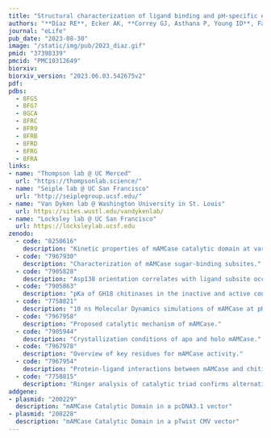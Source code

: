 ```yaml
---
title: "Structural characterization of ligand binding and pH-specific enzymatic activity of mouse Acidic Mammalian Chitinase"
authors: "**Díaz RE**, Ecker AK, **Correy GJ, Asthana P, Young ID**, Faust B, **Thompson MC**, Seiple IB, Van Dyken SJ, Locksley RM, **Fraser JS**."
journal: "eLife"
pub_date: "2023-08-30"
image: "/static/img/pub/2023_diaz.gif"
pmid: "37398339"
pmcid: "PMC10312649"
biorxiv:
biorxiv_version: "2023.06.03.542675v2"
pdf:
pdbs:
  - 8FG5
  - 8FG7
  - 8GCA
  - 8FRC
  - 8FR9
  - 8FRB
  - 8FRD
  - 8FRG
  - 8FRA
links:
- name: "Thompson lab @ UC Merced"
  url: "https://thompsonlab.science/"
- name: "Seiple lab @ UC San Francisco"
  url: "http://seiplegroup.ucsf.edu/"
- name: "Van Dyken lab @ Washington University in St. Louis"
  url: https://sites.wustl.edu/vandykenlab/
- name: "Locksley lab @ UC San Francisco"
  url: https://locksleylab.ucsf.edu
zenodo:
  - code: "8250616"
    description: "Kinetic properties of mAMCase catalytic domain at various pH."
  - code: "7967930"
    description: "Characterization of mAMCase sugar-binding subsites."
  - code: "7905828"
    description: "Asp138 orientation correlates with ligand subsite occupancy."
  - code: "7905863"
    description: "pKa of GH18 chitinases in the inactive and active conformation."
  - code: "7758821"
    description: "10 ns Molecular Dynamics simulations of mAMCase at pH 2.0 and 6.5 in complex with GlcNAc6."
  - code: "7967958"
    description: "Proposed catalytic mechanism of mAMCase."
  - code: "7905944"
    description: "Crystallization conditions of apo and holo mAMCase."
  - code: "7967978"
    description: "Overview of key residues for mAMCase activity."
  - code: "7967954"
    description: "Protein-ligand interactions between mAMCase and chitin."
  - code: "7758815"
    description: "Ringer analysis of catalytic triad confirms alternative Asp138 conformations."
addgene:
- plasmid: "200229"
  description: "mAMCase Catalytic Domain in a pcDNA3.1 vector"
- plasmid: "200228"
  description: "mAMCase Catalytic Domain in a pTwist CMV vector"
---
```

